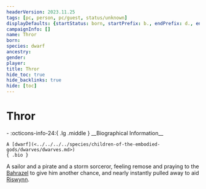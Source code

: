 ```yaml
---
headerVersion: 2023.11.25
tags: [pc, person, pc/guest, status/unknown]
displayDefaults: {startStatus: born, startPrefix: b., endPrefix: d., endStatus: died}
campaignInfo: []
name: Thror
born:
species: dwarf
ancestry:
gender:
player:
title: Thror
hide_toc: true
hide_backlinks: true
hide: [toc]
---
```

# Thror
<div class="grid cards ext-narrow-margin ext-one-column" markdown>
- :octicons-info-24:{ .lg .middle } __Biographical Information__

    A [dwarf](<../../../../species/children-of-the-embodied-gods/dwarves/dwarves.md>)  
    { .bio }

</div>


A sailor and a pirate and a storm sorceror, feeling remose and praying to the [Bahrazel](<../../../../cosmology/gods/embodied-gods/bahrazel.md>) to give him another chance, and nearly instantly pulled away to aid [Riswynn](<../riswynn.md>). 